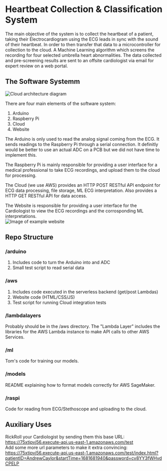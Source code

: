 # Heartbeat Collection & Classification System

The main objective of the system is to collect the heartbeat of a patient, taking their Electrocardiogram using the ECG leads in sync with the sound of their heartbeat. In order to then transfer that data to a microcontroller for collection to the cloud. A Machine Learning algorithm which screens the recording for four selected umbrella heart abnormalities. The data collected and pre-screening results are sent to an offsite cardiologist via email for expert review on a web portal.

## The Software Systemm

![Cloud architecture diagram](https://lh3.googleusercontent.com/drive-viewer/AAOQEOSrn1egWxgOTAIDwByKLQX1Hl_RtsPvDFaaIJpzqNoQ9WCTUHyDlP2FPSa-sJggHOfZ1zQa0pgJPrx7vtJJKZI1FU3e5Q=s1600)

There are four main elements of the software system:  
1. Arduino
2. Raspberry Pi
3. Cloud
4. Website

The Arduino is only used to read the analog signal coming from the ECG. It sends readings to the Raspberry Pi through a serial connection. It definitly would be better to use an actual ADC on a PCB but we did not have time to implement this. 

The Raspberry Pi is mainly responsible for providing a user interface for a medical professional to take ECG recordings, and upload them to the cloud for processing. 

The Cloud (we use AWS) provides an HTTP POST RESTful API endpoint for ECG data processing, file storage, ML ECG interpretation. Also provides a HTTP GET RESTful API for data access.

The Website is responsible for providing a user interface for the Cardiologist to view the ECG recordings and the corrosponding ML interpretations.   
![Image of example website](https://lh3.googleusercontent.com/drive-viewer/AAOQEOSPRAwETBNwgHxEyfdpmeIrpduQ6xs-B0IXzD-8O0KpAuShOiUnkPhx9ViBu0or4psDh088jjl0suR5zUGh3IHDGLMY=s1600)

## Repo Structure
### /arduino
1. Includes code to turn the Arduino into and ADC
2. Small test script to read serial data

### /aws
1. Includes code executed in the serverless backend (get/post Lambdas)
2. Website code (HTML/CSS/JS)
3. Test script for running Cloud integration tests

### /lambdalayers
Probably should be in the /aws directory. The "Lambda Layer" includes the libraries for the AWS Lambda instance to make API calls to other AWS Services.

### /ml
Tom's code for training our models.

### /models
README explaining how to format models correctly for AWS SageMaker.

### /raspi
Code for reading from ECG/Stethoscope and uploading to the cloud.

## Auxiliary Uses
RickRoll your Cardiologist by sending them this base URL:    
https://75xtipvj56.execute-api.us-east-1.amazonaws.com/test    
Add some more url parameters to make it extra convincing:    
https://75xtipvj56.execute-api.us-east-1.amazonaws.com/test/index.html?patientID=AndrewCaylor&startTime=1681681940&password=cv8YY3fWHvdCPELP    
